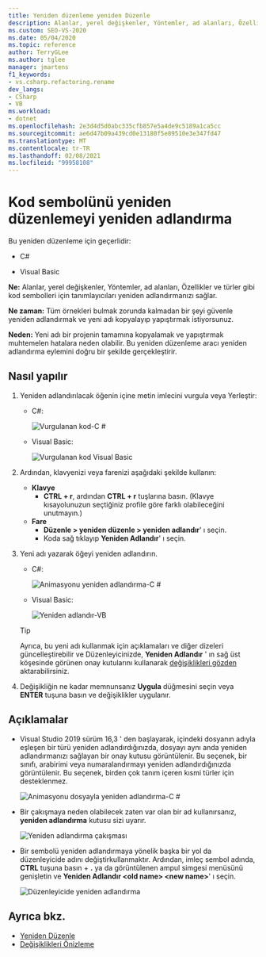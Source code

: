 ```yaml
---
title: Yeniden düzenleme yeniden Düzenle
description: Alanlar, yerel değişkenler, Yöntemler, ad alanları, Özellikler ve türler gibi kod sembolleri için tanımlayıcıları yeniden adlandırmak üzere yeniden Düzenle özelliğini nasıl kullanacağınızı öğrenin.
ms.custom: SEO-VS-2020
ms.date: 05/04/2020
ms.topic: reference
author: TerryGLee
ms.author: tglee
manager: jmartens
f1_keywords:
- vs.csharp.refactoring.rename
dev_langs:
- CSharp
- VB
ms.workload:
- dotnet
ms.openlocfilehash: 2e3d4d5d0abc335cfb857e5a4de9c5189a1ca5cc
ms.sourcegitcommit: ae6d47b09a439cd0e13180f5e89510e3e347fd47
ms.translationtype: MT
ms.contentlocale: tr-TR
ms.lasthandoff: 02/08/2021
ms.locfileid: "99958108"
---
```

# <a name="rename-a-code-symbol-refactoring"></a>Kod sembolünü yeniden düzenlemeyi yeniden adlandırma

Bu yeniden düzenleme için geçerlidir:

- C#

- Visual Basic

**Ne:** Alanlar, yerel değişkenler, Yöntemler, ad alanları, Özellikler ve türler gibi kod sembolleri için tanımlayıcıları yeniden adlandırmanızı sağlar.

**Ne zaman:** Tüm örnekleri bulmak zorunda kalmadan bir şeyi güvenle yeniden adlandırmak ve yeni adı kopyalayıp yapıştırmak istiyorsunuz.

**Neden:** Yeni adı bir projenin tamamına kopyalamak ve yapıştırmak muhtemelen hatalara neden olabilir. Bu yeniden düzenleme aracı yeniden adlandırma eylemini doğru bir şekilde gerçekleştirir.

## <a name="how-to"></a>Nasıl yapılır

1. Yeniden adlandırılacak öğenin içine metin imlecini vurgula veya Yerleştir:

   - C#:

       ![Vurgulanan kod-C #](media/rename-highlight-cs.png)

   - Visual Basic:

       ![Vurgulanan kod Visual Basic](media/rename-highlight-vb.png)

2. Ardından, klavyenizi veya farenizi aşağıdaki şekilde kullanın:

   - **Klavye**
      - **CTRL + r**, ardından **CTRL + r** tuşlarına basın. (Klavye kısayolunuzun seçtiğiniz profile göre farklı olabileceğini unutmayın.)
   - **Fare**
      - **Düzenle > yeniden düzenle > yeniden adlandır**' ı seçin.
      - Koda sağ tıklayıp **Yeniden Adlandır**' ı seçin.

3. Yeni adı yazarak öğeyi yeniden adlandırın.

   - C#:

      ![Animasyonu yeniden adlandırma-C #](media/rename-animated-cs.gif)

   - Visual Basic:

      ![Yeniden adlandır-VB](media/rename-rename-vb.png)

   > [!TIP]
   > Ayrıca, bu yeni adı kullanmak için açıklamaları ve diğer dizeleri güncelleştirebilir ve Düzenleyicinizde, **Yeniden Adlandır** ' ın sağ üst köşesinde görünen onay kutularını kullanarak [değişiklikleri gözden](../../ide/preview-changes.md) aktarabilirsiniz.

4. Değişikliğin ne kadar memnunsanız **Uygula** düğmesini seçin veya **ENTER** tuşuna basın ve değişiklikler uygulanır.

## <a name="remarks"></a>Açıklamalar

- Visual Studio 2019 sürüm 16,3 ' den başlayarak, içindeki dosyanın adıyla eşleşen bir türü yeniden adlandırdığınızda, dosyayı aynı anda yeniden adlandırmanızı sağlayan bir onay kutusu görüntülenir. Bu seçenek, bir sınıfı, arabirimi veya numaralandırmayı yeniden adlandırdığınızda görüntülenir. Bu seçenek, birden çok tanım içeren kısmi türler için desteklenmez.

   ![Animasyonu dosyayla yeniden adlandırma-C #](media/rename-with-file-animated-cs.gif)

- Bir çakışmaya neden olabilecek zaten var olan bir ad kullanırsanız, **yeniden adlandırma** kutusu sizi uyarır.

   ![Yeniden adlandırma çakışması](media/rename-conflict-cs.png)

- Bir sembolü yeniden adlandırmaya yönelik başka bir yol da düzenleyicide adını değiştirkullanmaktır. Ardından, imleç sembol adında, **CTRL** tuşuna basın + **.** ya da görüntülenen ampul simgesi menüsünü genişletin ve **Yeniden Adlandır \<old name> \<new name>**' ı seçin.

   ![Düzenleyicide yeniden adlandırma](media/rename-with-editor-cs.png)

## <a name="see-also"></a>Ayrıca bkz.

- [Yeniden Düzenle](../refactoring-in-visual-studio.md)
- [Değişiklikleri Önizleme](../../ide/preview-changes.md)
